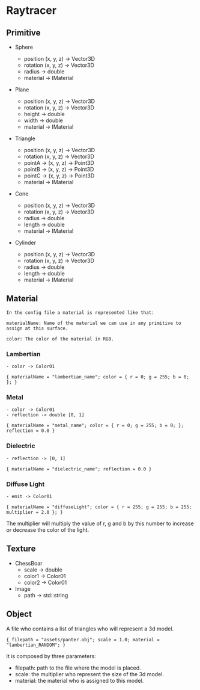 # Raytracer

## Primitive

- Sphere
    - position (x, y, z) -> Vector3D
    - rotation (x, y, z) -> Vector3D
    - radius -> double
    - material -> IMaterial

- Plane
    - position (x, y, z) -> Vector3D
    - rotation (x, y, z) -> Vector3D
    - height -> double
    - width -> double
    - material -> IMaterial

- Triangle
    - position (x, y, z) -> Vector3D
    - rotation (x, y, z) -> Vector3D
    - pointA -> (x, y, z) -> Point3D
    - pointB -> (x, y, z) -> Point3D
    - pointC -> (x, y, z) -> Point3D
    - material -> IMaterial

- Cone
    - position (x, y, z) -> Vector3D
    - rotation (x, y, z) -> Vector3D
    - radius -> double
    - length -> double
    - material -> IMaterial

- Cylinder
    - position (x, y, z) -> Vector3D
    - rotation (x, y, z) -> Vector3D
    - radius -> double
    - length -> double
    - material -> IMaterial

## Material

```
In the config file a material is represented like that:

materialName: Name of the material we can use in any primitive to assign at this surface.

color: The color of the material in RGB.
```

### Lambertian
    - color -> Color01
```
{ materialName = "lambertian_name"; color = { r = 0; g = 255; b = 0; }; }
```

### Metal
    - color -> Color01
    - reflection -> double [0, 1]
```
{ materialName = "metal_name"; color = { r = 0; g = 255; b = 0; }; reflection = 0.0 }
```

### Dielectric
    - reflection -> [0, 1]
```
{ materialName = "dielectric_name"; reflection = 0.0 }
```

### Diffuse Light
    - emit -> Color01
```
{ materialName = "diffuseLight"; color = { r = 255; g = 255; b = 255; multiplier = 2.0 }; }
```
The multiplier will multiply the value of r, g and b by this number to increase or decrease the color of the light.

## Texture

- ChessBoar
    - scale -> double
    - color1 -> Color01
    - color2 -> Color01
- Image
    - path -> std::string

## Object

A file who contains a list of triangles who will represent a 3d model.
```
{ filepath = "assets/panter.obj"; scale = 1.0; material = "lambertian_RANDOM"; }
```

It is composed by three parameters:

- filepath: path to the file where the model is placed.
- scale: the multiplier who represent the size of the 3d model.
- material: the material who is assigned to this model.
